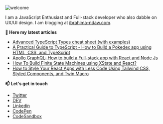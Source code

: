 ![welcome](https://drive.google.com/uc?id=1HFTG8bAT7_L_ktBN3xth1EniioDkEzmU)

I am a JavaScript Enthusiast and Full-stack developer who also dabble on UX/UI design. I am blogging at [ibrahima-ndaw.com](https://www.ibrahima-ndaw.com/).

__📝 Here my latest articles__

- [Advanced TypeScript Types cheat sheet (with examples)](https://www.ibrahima-ndaw.com/blog/advanced-typescript-cheat-sheet/)
- [A Practical Guide to TypeScript - How to Build a Pokedex app using HTML, CSS, and TypeScript](https://www.ibrahima-ndaw.com/blog/a-practical-guide-to-typescript/)
- [Apollo GraphQL: How to build a Full-stack app with React and Node Js](https://www.ibrahima-ndaw.com/blog/apollo-graphql-fullstack-app-with-react-and-nodejs/)
- [How To Build Finite State Machines using XState and React?](https://www.ibrahima-ndaw.com/blog/xstate-react-finite-state-machine/)
- [How to Style Your React Apps with Less Code Using Tailwind CSS, Styled Components, and Twin Macro](https://www.ibrahima-ndaw.com/blog/how-to-use-tailwind-styled-components/)

__📫 Let's get in touch__

- [Twitter](https://twitter.com/ibrahima92_)
- [DEV](https://dev.to/ibrahima92)
- [Linkedin](https://www.linkedin.com/in/ibrahima-ndaw/)
- [CodePen](https://codepen.io/ibrahima92)
- [CodeSandbox](https://codesandbox.io/u/ibrahima92)
